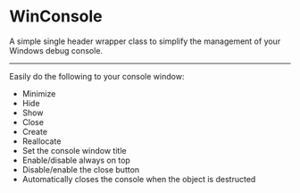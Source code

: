 # WinConsole
A simple single header wrapper class to simplify the management of your Windows debug console.

---

Easily do the following to your console window:
- Minimize
- Hide
- Show
- Close
- Create
- Reallocate
- Set the console window title
- Enable/disable always on top
- Disable/enable the close button
- Automatically closes the console when the object is destructed
